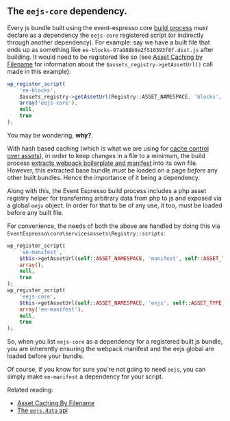 ## The `eejs-core` dependency.

Every js bundle built using the event-espresso core [build process](build-process.md) _must_ declare as a dependency the `eejs-core` registered script (or indirectly through another dependency).  For example: say we have a built file that ends up as something like `ee-blocks-07a088b9a2f510393f8f.dist.js` after building.  It would need to be registered like so (see [Asset Caching by Filename](asset-caching-by-filename.md) for information about the `$assets_registry->getAssetUrl()` call made in this example):

```js
wp_register_script(
    'ee-blocks',
    $assets_registry->getAssetUrl(Registry::ASSET_NAMESPACE, 'blocks', Registry::ASSET_TYPE_JS),
    array('eejs-core'),
    null,
    true
);
```

You may be wondering, **why?**.  

With hash based caching (which is what we are using for [cache control over assets](asset-caching-by-filename.md)), in order to keep changes in a file to a minimum, the build process [extracts webpack boilerplate and manifest](https://webpack.js.org/guides/caching/#extracting-boilerplate) into its own file.  However, this extracted base bundle _must_ be loaded on a page _before_ any other built bundles.  Hence the importance of it being a dependency.

Along with this, the Event Espresso build process includes a php asset registry helper for transferring arbitrary data from php to js and exposed via a global `eejs` object.  In order for that to be of any use, it too, must be loaded before any built file.

For convenience, the needs of both the above are handled by doing this via `EventEspresso\core\servicesassets\Registry::scripts`:

```php
wp_register_script(
    'ee-manifest',
    $this->getAssetUrl(self::ASSET_NAMESPACE, 'manifest', self::ASSET_TYPE_JS),
    array(),
    null,
    true
);
wp_register_script(
    'eejs-core',
    $this->getAssetUrl(self::ASSET_NAMESPACE, 'eejs', self::ASSET_TYPE_JS),
    array('ee-manifest'),
    null,
    true
); 
```

So, when you list `eejs-core` as a dependency for a registered built js bundle, you are inherently ensuring the webpack manifest and the eejs global are loaded before your bundle.

Of course, if you know for sure you're not going to need `eejs`, you can simply make `ee-manifest` a dependency for your script.

Related reading:

- [Asset Caching By Filename](asset-caching-by-filename.md)
- [The `eejs.data` api](eejs-data-api.md)
